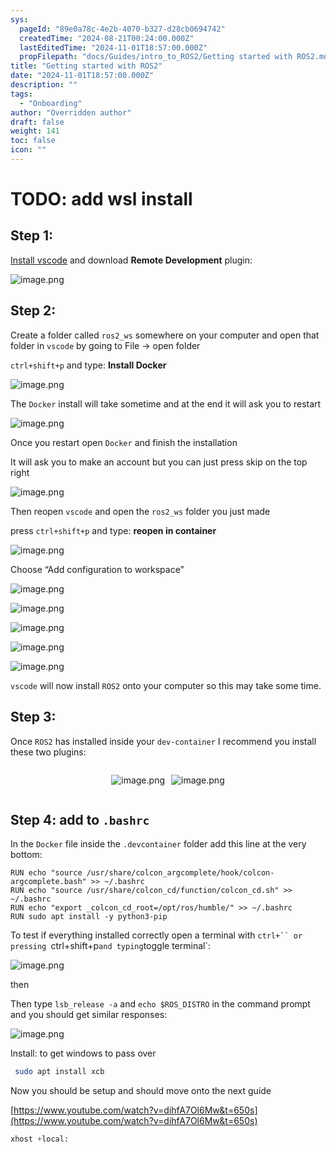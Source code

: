 ```yaml
---
sys:
  pageId: "89e0a78c-4e2b-4070-b327-d28cb0694742"
  createdTime: "2024-08-21T00:24:00.000Z"
  lastEditedTime: "2024-11-01T18:57:00.000Z"
  propFilepath: "docs/Guides/intro_to_ROS2/Getting started with ROS2.md"
title: "Getting started with ROS2"
date: "2024-11-01T18:57:00.000Z"
description: ""
tags:
  - "Onboarding"
author: "Overridden author"
draft: false
weight: 141
toc: false
icon: ""
---
```


# TODO: add wsl install

## Step 1:

[Install vscode](https://code.visualstudio.com/download) and download **Remote Development** plugin:

![image.png](https://prod-files-secure.s3.us-west-2.amazonaws.com/d518164a-d88e-44d1-a4ee-3adb3bd8bce0/efb52993-1881-4a40-b95e-6f020334f022/image.png?X-Amz-Algorithm=AWS4-HMAC-SHA256&X-Amz-Content-Sha256=UNSIGNED-PAYLOAD&X-Amz-Credential=ASIAZI2LB466ZYXBGAJW%2F20250216%2Fus-west-2%2Fs3%2Faws4_request&X-Amz-Date=20250216T160729Z&X-Amz-Expires=3600&X-Amz-Security-Token=IQoJb3JpZ2luX2VjEDQaCXVzLXdlc3QtMiJHMEUCIH5%2BQKIPuNcA%2FLhKH0Id0%2B1xI5%2BNhmiLeMm6cRXD%2B%2BOwAiEArgdgLmLVQjQ7ccv8FYQpS8YDkbmpqfHMwuhtmKom87Yq%2FwMIXRAAGgw2Mzc0MjMxODM4MDUiDL3tgMcbYuOuFOdnCyrcA1iNSY1lC3uZQPCnZ7o73RIpY%2BF1UcbfaBfz0ZrmhyXRdTGlxkvm2rUM3FZ6K5kGP%2BysmhCP0D8jQpE%2FK9cxyfoSTbvEjkb7DA2vq%2FKDSev9ursUKFW7%2FJXWaMehPOfA4mcX0Y3hd%2BiqZYKwdSFDwrvd9IH15P5gJrfvQbSKvlyo5e%2BTNhRW1oViOvMlvHXbFkpXFPUOAZd1nndMkmWAar8cOBNSQiXSpsq8UwM4SSsFKgQ0bivs920vN4QG2p58bWFDXJhjWlR0zld1b3ChZgocNMlQ0QacUHASGd1sAg1kLzS3wVPDOtqYni8M7WVFfqnbhwu6gtE7ovfoz7VWvwnObxyUyEWDrDx5bTkBioMvEIwE0aaVS%2FfivuXyrbHWQstNVVmlAETd0Z6goOpGA%2F%2Fzs6j9PZGwaCDwwCMUoWcr7E5EjsrPxEA%2BRrvqHUMxL%2BssxPtO0piY9RwDXBWukzAuz4PcGTrRxqkxSXhkQoQCUHo0LG4UGAGSJK6N5ictR4YMxtj9gsTKkyT1fannpaT27Q2c9nDtQ7YqfE0LFct3GDGl5RAJ5hFR2qGRyVlLgLEhe7jEGUEciVN0I0wX5cdAPSK1LxrxI6QNOs7tdvnJQKH%2FpZYjCQsi6RpXMKabx70GOqUBa3791EAk%2FN6iy8Fk0Hn5bQRD31cSv8HMdGi2L4UMJJ5gqBr3zKelNpPI8AFjkzfGPSSx6apvVQ%2B%2BYNsd2KT9hsuLaAUEyXwOyDclX0ZzSCmx7qN87OBc2oNVLRYgG6Mn6motY4RGNa%2BTZHb81EGt9Gg0mhlmK%2FgeRYjodFPgsV0V3HIs9WOTjqdN5QHrj8yuBjPz3MQN3j5bT7jIO2waGJR6urtd&X-Amz-Signature=8e12c8b3bd0b67118836b1b2884bb7bc4f3e38b635b5015800589d8bd9b660a6&X-Amz-SignedHeaders=host&x-id=GetObject)

## Step 2:

Create a folder called `ros2_ws` somewhere on your computer and open that folder in `vscode` by going to File → open folder 

`ctrl+shift+p` and type: **Install Docker**

![image.png](https://prod-files-secure.s3.us-west-2.amazonaws.com/d518164a-d88e-44d1-a4ee-3adb3bd8bce0/2269dc0e-1cd5-47ff-bceb-c04ad9b2eab0/image.png?X-Amz-Algorithm=AWS4-HMAC-SHA256&X-Amz-Content-Sha256=UNSIGNED-PAYLOAD&X-Amz-Credential=ASIAZI2LB466ZYXBGAJW%2F20250216%2Fus-west-2%2Fs3%2Faws4_request&X-Amz-Date=20250216T160729Z&X-Amz-Expires=3600&X-Amz-Security-Token=IQoJb3JpZ2luX2VjEDQaCXVzLXdlc3QtMiJHMEUCIH5%2BQKIPuNcA%2FLhKH0Id0%2B1xI5%2BNhmiLeMm6cRXD%2B%2BOwAiEArgdgLmLVQjQ7ccv8FYQpS8YDkbmpqfHMwuhtmKom87Yq%2FwMIXRAAGgw2Mzc0MjMxODM4MDUiDL3tgMcbYuOuFOdnCyrcA1iNSY1lC3uZQPCnZ7o73RIpY%2BF1UcbfaBfz0ZrmhyXRdTGlxkvm2rUM3FZ6K5kGP%2BysmhCP0D8jQpE%2FK9cxyfoSTbvEjkb7DA2vq%2FKDSev9ursUKFW7%2FJXWaMehPOfA4mcX0Y3hd%2BiqZYKwdSFDwrvd9IH15P5gJrfvQbSKvlyo5e%2BTNhRW1oViOvMlvHXbFkpXFPUOAZd1nndMkmWAar8cOBNSQiXSpsq8UwM4SSsFKgQ0bivs920vN4QG2p58bWFDXJhjWlR0zld1b3ChZgocNMlQ0QacUHASGd1sAg1kLzS3wVPDOtqYni8M7WVFfqnbhwu6gtE7ovfoz7VWvwnObxyUyEWDrDx5bTkBioMvEIwE0aaVS%2FfivuXyrbHWQstNVVmlAETd0Z6goOpGA%2F%2Fzs6j9PZGwaCDwwCMUoWcr7E5EjsrPxEA%2BRrvqHUMxL%2BssxPtO0piY9RwDXBWukzAuz4PcGTrRxqkxSXhkQoQCUHo0LG4UGAGSJK6N5ictR4YMxtj9gsTKkyT1fannpaT27Q2c9nDtQ7YqfE0LFct3GDGl5RAJ5hFR2qGRyVlLgLEhe7jEGUEciVN0I0wX5cdAPSK1LxrxI6QNOs7tdvnJQKH%2FpZYjCQsi6RpXMKabx70GOqUBa3791EAk%2FN6iy8Fk0Hn5bQRD31cSv8HMdGi2L4UMJJ5gqBr3zKelNpPI8AFjkzfGPSSx6apvVQ%2B%2BYNsd2KT9hsuLaAUEyXwOyDclX0ZzSCmx7qN87OBc2oNVLRYgG6Mn6motY4RGNa%2BTZHb81EGt9Gg0mhlmK%2FgeRYjodFPgsV0V3HIs9WOTjqdN5QHrj8yuBjPz3MQN3j5bT7jIO2waGJR6urtd&X-Amz-Signature=f674a76462b6a7039db1323427955837d90b1c0715f2a5986892a03a6b4fb13c&X-Amz-SignedHeaders=host&x-id=GetObject)

The `Docker` install will take sometime and at the end it will ask you to restart

![image.png](https://prod-files-secure.s3.us-west-2.amazonaws.com/d518164a-d88e-44d1-a4ee-3adb3bd8bce0/ed233f78-be33-4b1f-b89c-9c346c0e961e/image.png?X-Amz-Algorithm=AWS4-HMAC-SHA256&X-Amz-Content-Sha256=UNSIGNED-PAYLOAD&X-Amz-Credential=ASIAZI2LB466ZYXBGAJW%2F20250216%2Fus-west-2%2Fs3%2Faws4_request&X-Amz-Date=20250216T160729Z&X-Amz-Expires=3600&X-Amz-Security-Token=IQoJb3JpZ2luX2VjEDQaCXVzLXdlc3QtMiJHMEUCIH5%2BQKIPuNcA%2FLhKH0Id0%2B1xI5%2BNhmiLeMm6cRXD%2B%2BOwAiEArgdgLmLVQjQ7ccv8FYQpS8YDkbmpqfHMwuhtmKom87Yq%2FwMIXRAAGgw2Mzc0MjMxODM4MDUiDL3tgMcbYuOuFOdnCyrcA1iNSY1lC3uZQPCnZ7o73RIpY%2BF1UcbfaBfz0ZrmhyXRdTGlxkvm2rUM3FZ6K5kGP%2BysmhCP0D8jQpE%2FK9cxyfoSTbvEjkb7DA2vq%2FKDSev9ursUKFW7%2FJXWaMehPOfA4mcX0Y3hd%2BiqZYKwdSFDwrvd9IH15P5gJrfvQbSKvlyo5e%2BTNhRW1oViOvMlvHXbFkpXFPUOAZd1nndMkmWAar8cOBNSQiXSpsq8UwM4SSsFKgQ0bivs920vN4QG2p58bWFDXJhjWlR0zld1b3ChZgocNMlQ0QacUHASGd1sAg1kLzS3wVPDOtqYni8M7WVFfqnbhwu6gtE7ovfoz7VWvwnObxyUyEWDrDx5bTkBioMvEIwE0aaVS%2FfivuXyrbHWQstNVVmlAETd0Z6goOpGA%2F%2Fzs6j9PZGwaCDwwCMUoWcr7E5EjsrPxEA%2BRrvqHUMxL%2BssxPtO0piY9RwDXBWukzAuz4PcGTrRxqkxSXhkQoQCUHo0LG4UGAGSJK6N5ictR4YMxtj9gsTKkyT1fannpaT27Q2c9nDtQ7YqfE0LFct3GDGl5RAJ5hFR2qGRyVlLgLEhe7jEGUEciVN0I0wX5cdAPSK1LxrxI6QNOs7tdvnJQKH%2FpZYjCQsi6RpXMKabx70GOqUBa3791EAk%2FN6iy8Fk0Hn5bQRD31cSv8HMdGi2L4UMJJ5gqBr3zKelNpPI8AFjkzfGPSSx6apvVQ%2B%2BYNsd2KT9hsuLaAUEyXwOyDclX0ZzSCmx7qN87OBc2oNVLRYgG6Mn6motY4RGNa%2BTZHb81EGt9Gg0mhlmK%2FgeRYjodFPgsV0V3HIs9WOTjqdN5QHrj8yuBjPz3MQN3j5bT7jIO2waGJR6urtd&X-Amz-Signature=bf9879275fe0a0d587993114997f601e9c21b18b9b7523844274f772c53adeb4&X-Amz-SignedHeaders=host&x-id=GetObject)

Once you restart open `Docker` and finish the installation

It will ask you to make an account but you can just press skip on the top right

![image.png](https://prod-files-secure.s3.us-west-2.amazonaws.com/d518164a-d88e-44d1-a4ee-3adb3bd8bce0/21010ad9-1659-4fd9-9f59-9932a09b2a3d/image.png?X-Amz-Algorithm=AWS4-HMAC-SHA256&X-Amz-Content-Sha256=UNSIGNED-PAYLOAD&X-Amz-Credential=ASIAZI2LB466ZYXBGAJW%2F20250216%2Fus-west-2%2Fs3%2Faws4_request&X-Amz-Date=20250216T160729Z&X-Amz-Expires=3600&X-Amz-Security-Token=IQoJb3JpZ2luX2VjEDQaCXVzLXdlc3QtMiJHMEUCIH5%2BQKIPuNcA%2FLhKH0Id0%2B1xI5%2BNhmiLeMm6cRXD%2B%2BOwAiEArgdgLmLVQjQ7ccv8FYQpS8YDkbmpqfHMwuhtmKom87Yq%2FwMIXRAAGgw2Mzc0MjMxODM4MDUiDL3tgMcbYuOuFOdnCyrcA1iNSY1lC3uZQPCnZ7o73RIpY%2BF1UcbfaBfz0ZrmhyXRdTGlxkvm2rUM3FZ6K5kGP%2BysmhCP0D8jQpE%2FK9cxyfoSTbvEjkb7DA2vq%2FKDSev9ursUKFW7%2FJXWaMehPOfA4mcX0Y3hd%2BiqZYKwdSFDwrvd9IH15P5gJrfvQbSKvlyo5e%2BTNhRW1oViOvMlvHXbFkpXFPUOAZd1nndMkmWAar8cOBNSQiXSpsq8UwM4SSsFKgQ0bivs920vN4QG2p58bWFDXJhjWlR0zld1b3ChZgocNMlQ0QacUHASGd1sAg1kLzS3wVPDOtqYni8M7WVFfqnbhwu6gtE7ovfoz7VWvwnObxyUyEWDrDx5bTkBioMvEIwE0aaVS%2FfivuXyrbHWQstNVVmlAETd0Z6goOpGA%2F%2Fzs6j9PZGwaCDwwCMUoWcr7E5EjsrPxEA%2BRrvqHUMxL%2BssxPtO0piY9RwDXBWukzAuz4PcGTrRxqkxSXhkQoQCUHo0LG4UGAGSJK6N5ictR4YMxtj9gsTKkyT1fannpaT27Q2c9nDtQ7YqfE0LFct3GDGl5RAJ5hFR2qGRyVlLgLEhe7jEGUEciVN0I0wX5cdAPSK1LxrxI6QNOs7tdvnJQKH%2FpZYjCQsi6RpXMKabx70GOqUBa3791EAk%2FN6iy8Fk0Hn5bQRD31cSv8HMdGi2L4UMJJ5gqBr3zKelNpPI8AFjkzfGPSSx6apvVQ%2B%2BYNsd2KT9hsuLaAUEyXwOyDclX0ZzSCmx7qN87OBc2oNVLRYgG6Mn6motY4RGNa%2BTZHb81EGt9Gg0mhlmK%2FgeRYjodFPgsV0V3HIs9WOTjqdN5QHrj8yuBjPz3MQN3j5bT7jIO2waGJR6urtd&X-Amz-Signature=4921b6bfffee99ace8fc021ceb162b8a2af332f9cfbb8e6de465b2c94e82f3f7&X-Amz-SignedHeaders=host&x-id=GetObject)

Then reopen `vscode` and open the `ros2_ws` folder you just made

press `ctrl+shift+p` and type: **reopen in container**

![image.png](https://prod-files-secure.s3.us-west-2.amazonaws.com/d518164a-d88e-44d1-a4ee-3adb3bd8bce0/4e93b8c2-41ad-488c-8095-c74205196118/image.png?X-Amz-Algorithm=AWS4-HMAC-SHA256&X-Amz-Content-Sha256=UNSIGNED-PAYLOAD&X-Amz-Credential=ASIAZI2LB466ZYXBGAJW%2F20250216%2Fus-west-2%2Fs3%2Faws4_request&X-Amz-Date=20250216T160729Z&X-Amz-Expires=3600&X-Amz-Security-Token=IQoJb3JpZ2luX2VjEDQaCXVzLXdlc3QtMiJHMEUCIH5%2BQKIPuNcA%2FLhKH0Id0%2B1xI5%2BNhmiLeMm6cRXD%2B%2BOwAiEArgdgLmLVQjQ7ccv8FYQpS8YDkbmpqfHMwuhtmKom87Yq%2FwMIXRAAGgw2Mzc0MjMxODM4MDUiDL3tgMcbYuOuFOdnCyrcA1iNSY1lC3uZQPCnZ7o73RIpY%2BF1UcbfaBfz0ZrmhyXRdTGlxkvm2rUM3FZ6K5kGP%2BysmhCP0D8jQpE%2FK9cxyfoSTbvEjkb7DA2vq%2FKDSev9ursUKFW7%2FJXWaMehPOfA4mcX0Y3hd%2BiqZYKwdSFDwrvd9IH15P5gJrfvQbSKvlyo5e%2BTNhRW1oViOvMlvHXbFkpXFPUOAZd1nndMkmWAar8cOBNSQiXSpsq8UwM4SSsFKgQ0bivs920vN4QG2p58bWFDXJhjWlR0zld1b3ChZgocNMlQ0QacUHASGd1sAg1kLzS3wVPDOtqYni8M7WVFfqnbhwu6gtE7ovfoz7VWvwnObxyUyEWDrDx5bTkBioMvEIwE0aaVS%2FfivuXyrbHWQstNVVmlAETd0Z6goOpGA%2F%2Fzs6j9PZGwaCDwwCMUoWcr7E5EjsrPxEA%2BRrvqHUMxL%2BssxPtO0piY9RwDXBWukzAuz4PcGTrRxqkxSXhkQoQCUHo0LG4UGAGSJK6N5ictR4YMxtj9gsTKkyT1fannpaT27Q2c9nDtQ7YqfE0LFct3GDGl5RAJ5hFR2qGRyVlLgLEhe7jEGUEciVN0I0wX5cdAPSK1LxrxI6QNOs7tdvnJQKH%2FpZYjCQsi6RpXMKabx70GOqUBa3791EAk%2FN6iy8Fk0Hn5bQRD31cSv8HMdGi2L4UMJJ5gqBr3zKelNpPI8AFjkzfGPSSx6apvVQ%2B%2BYNsd2KT9hsuLaAUEyXwOyDclX0ZzSCmx7qN87OBc2oNVLRYgG6Mn6motY4RGNa%2BTZHb81EGt9Gg0mhlmK%2FgeRYjodFPgsV0V3HIs9WOTjqdN5QHrj8yuBjPz3MQN3j5bT7jIO2waGJR6urtd&X-Amz-Signature=b89471ab444b945c4562c83f34d74a7d00793f657a7df8fd3b9ba297189bb6fd&X-Amz-SignedHeaders=host&x-id=GetObject)

Choose “Add configuration to workspace”

![image.png](https://prod-files-secure.s3.us-west-2.amazonaws.com/d518164a-d88e-44d1-a4ee-3adb3bd8bce0/9560b282-5060-4989-ba37-97e7b2c22476/image.png?X-Amz-Algorithm=AWS4-HMAC-SHA256&X-Amz-Content-Sha256=UNSIGNED-PAYLOAD&X-Amz-Credential=ASIAZI2LB466ZYXBGAJW%2F20250216%2Fus-west-2%2Fs3%2Faws4_request&X-Amz-Date=20250216T160729Z&X-Amz-Expires=3600&X-Amz-Security-Token=IQoJb3JpZ2luX2VjEDQaCXVzLXdlc3QtMiJHMEUCIH5%2BQKIPuNcA%2FLhKH0Id0%2B1xI5%2BNhmiLeMm6cRXD%2B%2BOwAiEArgdgLmLVQjQ7ccv8FYQpS8YDkbmpqfHMwuhtmKom87Yq%2FwMIXRAAGgw2Mzc0MjMxODM4MDUiDL3tgMcbYuOuFOdnCyrcA1iNSY1lC3uZQPCnZ7o73RIpY%2BF1UcbfaBfz0ZrmhyXRdTGlxkvm2rUM3FZ6K5kGP%2BysmhCP0D8jQpE%2FK9cxyfoSTbvEjkb7DA2vq%2FKDSev9ursUKFW7%2FJXWaMehPOfA4mcX0Y3hd%2BiqZYKwdSFDwrvd9IH15P5gJrfvQbSKvlyo5e%2BTNhRW1oViOvMlvHXbFkpXFPUOAZd1nndMkmWAar8cOBNSQiXSpsq8UwM4SSsFKgQ0bivs920vN4QG2p58bWFDXJhjWlR0zld1b3ChZgocNMlQ0QacUHASGd1sAg1kLzS3wVPDOtqYni8M7WVFfqnbhwu6gtE7ovfoz7VWvwnObxyUyEWDrDx5bTkBioMvEIwE0aaVS%2FfivuXyrbHWQstNVVmlAETd0Z6goOpGA%2F%2Fzs6j9PZGwaCDwwCMUoWcr7E5EjsrPxEA%2BRrvqHUMxL%2BssxPtO0piY9RwDXBWukzAuz4PcGTrRxqkxSXhkQoQCUHo0LG4UGAGSJK6N5ictR4YMxtj9gsTKkyT1fannpaT27Q2c9nDtQ7YqfE0LFct3GDGl5RAJ5hFR2qGRyVlLgLEhe7jEGUEciVN0I0wX5cdAPSK1LxrxI6QNOs7tdvnJQKH%2FpZYjCQsi6RpXMKabx70GOqUBa3791EAk%2FN6iy8Fk0Hn5bQRD31cSv8HMdGi2L4UMJJ5gqBr3zKelNpPI8AFjkzfGPSSx6apvVQ%2B%2BYNsd2KT9hsuLaAUEyXwOyDclX0ZzSCmx7qN87OBc2oNVLRYgG6Mn6motY4RGNa%2BTZHb81EGt9Gg0mhlmK%2FgeRYjodFPgsV0V3HIs9WOTjqdN5QHrj8yuBjPz3MQN3j5bT7jIO2waGJR6urtd&X-Amz-Signature=b66e67e1eb00ae113712c772f71e5de2918120415b12031df23ef70f9fc5ef6f&X-Amz-SignedHeaders=host&x-id=GetObject)

![image.png](https://prod-files-secure.s3.us-west-2.amazonaws.com/d518164a-d88e-44d1-a4ee-3adb3bd8bce0/2ee63f81-886b-48e8-a553-dc6e5eac99e4/image.png?X-Amz-Algorithm=AWS4-HMAC-SHA256&X-Amz-Content-Sha256=UNSIGNED-PAYLOAD&X-Amz-Credential=ASIAZI2LB466ZYXBGAJW%2F20250216%2Fus-west-2%2Fs3%2Faws4_request&X-Amz-Date=20250216T160729Z&X-Amz-Expires=3600&X-Amz-Security-Token=IQoJb3JpZ2luX2VjEDQaCXVzLXdlc3QtMiJHMEUCIH5%2BQKIPuNcA%2FLhKH0Id0%2B1xI5%2BNhmiLeMm6cRXD%2B%2BOwAiEArgdgLmLVQjQ7ccv8FYQpS8YDkbmpqfHMwuhtmKom87Yq%2FwMIXRAAGgw2Mzc0MjMxODM4MDUiDL3tgMcbYuOuFOdnCyrcA1iNSY1lC3uZQPCnZ7o73RIpY%2BF1UcbfaBfz0ZrmhyXRdTGlxkvm2rUM3FZ6K5kGP%2BysmhCP0D8jQpE%2FK9cxyfoSTbvEjkb7DA2vq%2FKDSev9ursUKFW7%2FJXWaMehPOfA4mcX0Y3hd%2BiqZYKwdSFDwrvd9IH15P5gJrfvQbSKvlyo5e%2BTNhRW1oViOvMlvHXbFkpXFPUOAZd1nndMkmWAar8cOBNSQiXSpsq8UwM4SSsFKgQ0bivs920vN4QG2p58bWFDXJhjWlR0zld1b3ChZgocNMlQ0QacUHASGd1sAg1kLzS3wVPDOtqYni8M7WVFfqnbhwu6gtE7ovfoz7VWvwnObxyUyEWDrDx5bTkBioMvEIwE0aaVS%2FfivuXyrbHWQstNVVmlAETd0Z6goOpGA%2F%2Fzs6j9PZGwaCDwwCMUoWcr7E5EjsrPxEA%2BRrvqHUMxL%2BssxPtO0piY9RwDXBWukzAuz4PcGTrRxqkxSXhkQoQCUHo0LG4UGAGSJK6N5ictR4YMxtj9gsTKkyT1fannpaT27Q2c9nDtQ7YqfE0LFct3GDGl5RAJ5hFR2qGRyVlLgLEhe7jEGUEciVN0I0wX5cdAPSK1LxrxI6QNOs7tdvnJQKH%2FpZYjCQsi6RpXMKabx70GOqUBa3791EAk%2FN6iy8Fk0Hn5bQRD31cSv8HMdGi2L4UMJJ5gqBr3zKelNpPI8AFjkzfGPSSx6apvVQ%2B%2BYNsd2KT9hsuLaAUEyXwOyDclX0ZzSCmx7qN87OBc2oNVLRYgG6Mn6motY4RGNa%2BTZHb81EGt9Gg0mhlmK%2FgeRYjodFPgsV0V3HIs9WOTjqdN5QHrj8yuBjPz3MQN3j5bT7jIO2waGJR6urtd&X-Amz-Signature=631d7e26934ba42804f80be09c05638f358c33e8c5636903e91376b6cb472bcb&X-Amz-SignedHeaders=host&x-id=GetObject)

![image.png](https://prod-files-secure.s3.us-west-2.amazonaws.com/d518164a-d88e-44d1-a4ee-3adb3bd8bce0/ae1580b2-b048-407e-aed9-b584224a7a04/image.png?X-Amz-Algorithm=AWS4-HMAC-SHA256&X-Amz-Content-Sha256=UNSIGNED-PAYLOAD&X-Amz-Credential=ASIAZI2LB466ZYXBGAJW%2F20250216%2Fus-west-2%2Fs3%2Faws4_request&X-Amz-Date=20250216T160729Z&X-Amz-Expires=3600&X-Amz-Security-Token=IQoJb3JpZ2luX2VjEDQaCXVzLXdlc3QtMiJHMEUCIH5%2BQKIPuNcA%2FLhKH0Id0%2B1xI5%2BNhmiLeMm6cRXD%2B%2BOwAiEArgdgLmLVQjQ7ccv8FYQpS8YDkbmpqfHMwuhtmKom87Yq%2FwMIXRAAGgw2Mzc0MjMxODM4MDUiDL3tgMcbYuOuFOdnCyrcA1iNSY1lC3uZQPCnZ7o73RIpY%2BF1UcbfaBfz0ZrmhyXRdTGlxkvm2rUM3FZ6K5kGP%2BysmhCP0D8jQpE%2FK9cxyfoSTbvEjkb7DA2vq%2FKDSev9ursUKFW7%2FJXWaMehPOfA4mcX0Y3hd%2BiqZYKwdSFDwrvd9IH15P5gJrfvQbSKvlyo5e%2BTNhRW1oViOvMlvHXbFkpXFPUOAZd1nndMkmWAar8cOBNSQiXSpsq8UwM4SSsFKgQ0bivs920vN4QG2p58bWFDXJhjWlR0zld1b3ChZgocNMlQ0QacUHASGd1sAg1kLzS3wVPDOtqYni8M7WVFfqnbhwu6gtE7ovfoz7VWvwnObxyUyEWDrDx5bTkBioMvEIwE0aaVS%2FfivuXyrbHWQstNVVmlAETd0Z6goOpGA%2F%2Fzs6j9PZGwaCDwwCMUoWcr7E5EjsrPxEA%2BRrvqHUMxL%2BssxPtO0piY9RwDXBWukzAuz4PcGTrRxqkxSXhkQoQCUHo0LG4UGAGSJK6N5ictR4YMxtj9gsTKkyT1fannpaT27Q2c9nDtQ7YqfE0LFct3GDGl5RAJ5hFR2qGRyVlLgLEhe7jEGUEciVN0I0wX5cdAPSK1LxrxI6QNOs7tdvnJQKH%2FpZYjCQsi6RpXMKabx70GOqUBa3791EAk%2FN6iy8Fk0Hn5bQRD31cSv8HMdGi2L4UMJJ5gqBr3zKelNpPI8AFjkzfGPSSx6apvVQ%2B%2BYNsd2KT9hsuLaAUEyXwOyDclX0ZzSCmx7qN87OBc2oNVLRYgG6Mn6motY4RGNa%2BTZHb81EGt9Gg0mhlmK%2FgeRYjodFPgsV0V3HIs9WOTjqdN5QHrj8yuBjPz3MQN3j5bT7jIO2waGJR6urtd&X-Amz-Signature=678094592d7138c5d216812de7e2a1e6513952c46aae8a6fd6acbaa1f4cfce0b&X-Amz-SignedHeaders=host&x-id=GetObject)

![image.png](https://prod-files-secure.s3.us-west-2.amazonaws.com/d518164a-d88e-44d1-a4ee-3adb3bd8bce0/53255b28-f75e-430f-b9e3-c0ac8577e42b/image.png?X-Amz-Algorithm=AWS4-HMAC-SHA256&X-Amz-Content-Sha256=UNSIGNED-PAYLOAD&X-Amz-Credential=ASIAZI2LB466ZYXBGAJW%2F20250216%2Fus-west-2%2Fs3%2Faws4_request&X-Amz-Date=20250216T160729Z&X-Amz-Expires=3600&X-Amz-Security-Token=IQoJb3JpZ2luX2VjEDQaCXVzLXdlc3QtMiJHMEUCIH5%2BQKIPuNcA%2FLhKH0Id0%2B1xI5%2BNhmiLeMm6cRXD%2B%2BOwAiEArgdgLmLVQjQ7ccv8FYQpS8YDkbmpqfHMwuhtmKom87Yq%2FwMIXRAAGgw2Mzc0MjMxODM4MDUiDL3tgMcbYuOuFOdnCyrcA1iNSY1lC3uZQPCnZ7o73RIpY%2BF1UcbfaBfz0ZrmhyXRdTGlxkvm2rUM3FZ6K5kGP%2BysmhCP0D8jQpE%2FK9cxyfoSTbvEjkb7DA2vq%2FKDSev9ursUKFW7%2FJXWaMehPOfA4mcX0Y3hd%2BiqZYKwdSFDwrvd9IH15P5gJrfvQbSKvlyo5e%2BTNhRW1oViOvMlvHXbFkpXFPUOAZd1nndMkmWAar8cOBNSQiXSpsq8UwM4SSsFKgQ0bivs920vN4QG2p58bWFDXJhjWlR0zld1b3ChZgocNMlQ0QacUHASGd1sAg1kLzS3wVPDOtqYni8M7WVFfqnbhwu6gtE7ovfoz7VWvwnObxyUyEWDrDx5bTkBioMvEIwE0aaVS%2FfivuXyrbHWQstNVVmlAETd0Z6goOpGA%2F%2Fzs6j9PZGwaCDwwCMUoWcr7E5EjsrPxEA%2BRrvqHUMxL%2BssxPtO0piY9RwDXBWukzAuz4PcGTrRxqkxSXhkQoQCUHo0LG4UGAGSJK6N5ictR4YMxtj9gsTKkyT1fannpaT27Q2c9nDtQ7YqfE0LFct3GDGl5RAJ5hFR2qGRyVlLgLEhe7jEGUEciVN0I0wX5cdAPSK1LxrxI6QNOs7tdvnJQKH%2FpZYjCQsi6RpXMKabx70GOqUBa3791EAk%2FN6iy8Fk0Hn5bQRD31cSv8HMdGi2L4UMJJ5gqBr3zKelNpPI8AFjkzfGPSSx6apvVQ%2B%2BYNsd2KT9hsuLaAUEyXwOyDclX0ZzSCmx7qN87OBc2oNVLRYgG6Mn6motY4RGNa%2BTZHb81EGt9Gg0mhlmK%2FgeRYjodFPgsV0V3HIs9WOTjqdN5QHrj8yuBjPz3MQN3j5bT7jIO2waGJR6urtd&X-Amz-Signature=7d2fe5d9816921d2c953db4e15f0d5378259053132ef08009c53a805fc622183&X-Amz-SignedHeaders=host&x-id=GetObject)

![image.png](https://prod-files-secure.s3.us-west-2.amazonaws.com/d518164a-d88e-44d1-a4ee-3adb3bd8bce0/7c562767-5af9-4ffb-97d1-327bcdf4ee00/image.png?X-Amz-Algorithm=AWS4-HMAC-SHA256&X-Amz-Content-Sha256=UNSIGNED-PAYLOAD&X-Amz-Credential=ASIAZI2LB466ZYXBGAJW%2F20250216%2Fus-west-2%2Fs3%2Faws4_request&X-Amz-Date=20250216T160729Z&X-Amz-Expires=3600&X-Amz-Security-Token=IQoJb3JpZ2luX2VjEDQaCXVzLXdlc3QtMiJHMEUCIH5%2BQKIPuNcA%2FLhKH0Id0%2B1xI5%2BNhmiLeMm6cRXD%2B%2BOwAiEArgdgLmLVQjQ7ccv8FYQpS8YDkbmpqfHMwuhtmKom87Yq%2FwMIXRAAGgw2Mzc0MjMxODM4MDUiDL3tgMcbYuOuFOdnCyrcA1iNSY1lC3uZQPCnZ7o73RIpY%2BF1UcbfaBfz0ZrmhyXRdTGlxkvm2rUM3FZ6K5kGP%2BysmhCP0D8jQpE%2FK9cxyfoSTbvEjkb7DA2vq%2FKDSev9ursUKFW7%2FJXWaMehPOfA4mcX0Y3hd%2BiqZYKwdSFDwrvd9IH15P5gJrfvQbSKvlyo5e%2BTNhRW1oViOvMlvHXbFkpXFPUOAZd1nndMkmWAar8cOBNSQiXSpsq8UwM4SSsFKgQ0bivs920vN4QG2p58bWFDXJhjWlR0zld1b3ChZgocNMlQ0QacUHASGd1sAg1kLzS3wVPDOtqYni8M7WVFfqnbhwu6gtE7ovfoz7VWvwnObxyUyEWDrDx5bTkBioMvEIwE0aaVS%2FfivuXyrbHWQstNVVmlAETd0Z6goOpGA%2F%2Fzs6j9PZGwaCDwwCMUoWcr7E5EjsrPxEA%2BRrvqHUMxL%2BssxPtO0piY9RwDXBWukzAuz4PcGTrRxqkxSXhkQoQCUHo0LG4UGAGSJK6N5ictR4YMxtj9gsTKkyT1fannpaT27Q2c9nDtQ7YqfE0LFct3GDGl5RAJ5hFR2qGRyVlLgLEhe7jEGUEciVN0I0wX5cdAPSK1LxrxI6QNOs7tdvnJQKH%2FpZYjCQsi6RpXMKabx70GOqUBa3791EAk%2FN6iy8Fk0Hn5bQRD31cSv8HMdGi2L4UMJJ5gqBr3zKelNpPI8AFjkzfGPSSx6apvVQ%2B%2BYNsd2KT9hsuLaAUEyXwOyDclX0ZzSCmx7qN87OBc2oNVLRYgG6Mn6motY4RGNa%2BTZHb81EGt9Gg0mhlmK%2FgeRYjodFPgsV0V3HIs9WOTjqdN5QHrj8yuBjPz3MQN3j5bT7jIO2waGJR6urtd&X-Amz-Signature=d6b5e5c4be2559de980d8196e7181e297d3b0886b70fe9a9a83da36c52d2e112&X-Amz-SignedHeaders=host&x-id=GetObject)

`vscode` will now install `ROS2` onto your computer so this may take some time.

## Step 3:

Once `ROS2` has installed inside your `dev-container` I recommend you install these two plugins:

<div style="display: flex;flex-direction: row; column-gap:10px; max-width: 630px;justify-content: center;">
<div>

![image.png](https://prod-files-secure.s3.us-west-2.amazonaws.com/d518164a-d88e-44d1-a4ee-3adb3bd8bce0/3fc3d550-5a54-4ba1-ba6b-faa01cdb7369/image.png?X-Amz-Algorithm=AWS4-HMAC-SHA256&X-Amz-Content-Sha256=UNSIGNED-PAYLOAD&X-Amz-Credential=ASIAZI2LB466RTZI4Y3Y%2F20250216%2Fus-west-2%2Fs3%2Faws4_request&X-Amz-Date=20250216T160732Z&X-Amz-Expires=3600&X-Amz-Security-Token=IQoJb3JpZ2luX2VjEDQaCXVzLXdlc3QtMiJGMEQCIFa9Nl2rjHDwC%2BhGLeRPKtfoxRdbPvaUQ2rfu3%2FxNKgIAiAiMCBjgrpKEQTl2cFSiRHxAw1EqP9Hz2saF%2BEFWnj14yr%2FAwhdEAAaDDYzNzQyMzE4MzgwNSIMbHGKUOeZb4x8iqEKKtwDN5t0sAGXGSDB%2B2k7g2WmIlhVTy4p9auh%2BaQoF9LtLm%2F2Zqdo1LirygpS%2B5XrRZCTcue16nnRUiROAFefKyJhfd6TRBTAARElv7KkpVx0KWAtZrZiMD0Uk%2BE9MMRm0DmiTTBSs9bIATzTavSRjecRQ16yAx7YaCU3Z8UOqnvh3vcVyG1vJJQHHnSBPdoyts9OFw37UmoA51NG9vRuM5rwX3ibJQ%2FSLStISLf1dzZEtqZWEqjlIpRBrZ7KANfJztr3d2X%2B7o%2BnlAl4Co0KFxr9hrVyfLEXqfoGP5fm8N8UUVUSDX1ODEakXbAlhq0hEHQidtn6YTtKjzJN1NUmFAdpiBvBl6xcSMUxKrYS7lz8tpjcUO0Z7L57voIgRd1Kjk2sYY3NMYdhRghyzKc5W5%2BGFdHTjEB5haFbo4VTqtiRn99Yst7HFxPr38u%2F9YsBmvSUWexErCkJZKWUmr8lhh3arf85AC%2B%2BPIIqJgfrPZTSuq3bUeO%2Bq7diM179PqmSGMvWoE%2BCruYhuaVuWwnNbrAL0RPl9OZdIdaCMZkKNAqnGhghs%2FareONDpc29%2BkUVStFRj1g%2BHyZY4oFgHUCFZKnMdfiHOi44Lpjhig5QgANf80Y7nNHYqgEv7Z%2FfOuEwqaLHvQY6pgHX5WwseubtLjLa9hfl69tECavqMBXsqKZtdJSW%2FAIYNBbRaFRnRcmXMgSX3yUMn9xtmLp%2BGt%2FgSYyAeKtYWfp1cQWHUe5gn5Lop7G5x6pYhEei0lleQJdAtuPzvb15aLITjUePNF%2FEXVWHETUnb885TOQ099znwYW2W0ONUdY6QhJ5YI50fb5fvC1CmnsTXe2%2Bywt9Uw6qOBjWj7JfIUj9%2BBAAHIml&X-Amz-Signature=6e80556dc19910c34ee69fa0061ac1f24a01b0ec16887f42c0d8eb79f277e30f&X-Amz-SignedHeaders=host&x-id=GetObject)

</div>
<div>

![image.png](https://prod-files-secure.s3.us-west-2.amazonaws.com/d518164a-d88e-44d1-a4ee-3adb3bd8bce0/d994cc66-13c2-4093-a5a3-f84cf4601a82/image.png?X-Amz-Algorithm=AWS4-HMAC-SHA256&X-Amz-Content-Sha256=UNSIGNED-PAYLOAD&X-Amz-Credential=ASIAZI2LB4666HMAI2RN%2F20250216%2Fus-west-2%2Fs3%2Faws4_request&X-Amz-Date=20250216T160733Z&X-Amz-Expires=3600&X-Amz-Security-Token=IQoJb3JpZ2luX2VjEDQaCXVzLXdlc3QtMiJHMEUCIQDph%2FyvrIOj2S2qEbdi9FT8KoSKFSruWOROJYOKM1F4qQIgA0QS0WWNRJxZRc1Wkz9NWTO84TnbaXbhpmdKUfBNlB4q%2FwMIXRAAGgw2Mzc0MjMxODM4MDUiDKXlJkFtnYoCyLT9RCrcAxBcQo52bxUR1qARQRItss46b0HiQYTJMK6bpVbcPOI29dz0yl2u75eEKKy4HTAJi1M5R5FyHgU5fAZUH7xLbmzbTAQm%2Bj7kx5CwHAKo2SEBcOodJ2IsKsa%2BN%2B3arx6zSUtJwpUnjXjfuOnue0IsSs%2BBgtWCLpiRaemXWGsgglZ%2FJncjwnXnirxWpSiPzO0cjRPbcM%2BUtznkEjb0Xi6D7Eks5B6YZI66LMynK2oBEsJk664PgmkDGo6Rd1bxDDCcww7FkuIvkzscmxYdWHL1vpnqIoR328pfvE6kA8tT73Hog7ASuHMBECohTQuwBUEkzPS9DTzBhN1MbwxfUD34NuiCgB6CQPZtOW%2Bn7Wkbr7ghL8STIV4s2CsXKYq%2BhP%2BaAhV%2FVqtaexajlVmYSStdtJYnfpzL1Ap80t9bcMB3n%2Fz0QHgamyIRPs2n4B88m%2Fdxb7l6aJ7vhaGPfcN423dHPB2J38397xXKR3c5x4GWD%2FjF9EHwVRVRiSwxw9ssbe4PlGNnWnJoBE8ZsxWuvoWVsrw8tj1gEftCp%2BO86jim7EZww1V%2B9EA5JnAitV6ZftzQVAjI4TSo2dJnhGbGRM%2F4M7KC5%2B0HoDXfLzJIxL4WD7e9h%2BTHQc2eLjcvyXg8MIScx70GOqUBE7Y6J4nqZrOQbWYDpF2vxckIwTYm8dJxBY5WFXNZFCJJWw%2FaqFJIFTyZaNEYLF0PxdC%2B4%2FFRHsYyNDSAW3KcbY9NHEXA0RxMzArZSZc9x1IHcr3%2B1N3Jgawv9Tyv93n0wwaW2J34GAdbY64nTqHmPwFT1YTtwplcJHfvhxP6B%2FU%2BB8%2Bi4oz0F6wBkdErvtcBYXqwq5dzgj6qlWH0Tp3TUPUZ%2BflL&X-Amz-Signature=8f494ce95c01840d5e0056d8b306feaa5edc35c64feccb97d9a1d26076a03d30&X-Amz-SignedHeaders=host&x-id=GetObject)

</div>
</div>

## Step 4: add to `.bashrc`

In the `Docker` file inside the `.devcontainer` folder add this line at the very bottom: 

```docker
RUN echo "source /usr/share/colcon_argcomplete/hook/colcon-argcomplete.bash" >> ~/.bashrc
RUN echo "source /usr/share/colcon_cd/function/colcon_cd.sh" >> ~/.bashrc
RUN echo "export _colcon_cd_root=/opt/ros/humble/" >> ~/.bashrc
RUN sudo apt install -y python3-pip 
```

To test if everything installed correctly open a terminal with `ctrl+`` or pressing `ctrl+shift+p` and typing `toggle terminal`:

![image.png](https://prod-files-secure.s3.us-west-2.amazonaws.com/d518164a-d88e-44d1-a4ee-3adb3bd8bce0/6a4943d8-b04e-4c02-9a58-775f3384d1a5/image.png?X-Amz-Algorithm=AWS4-HMAC-SHA256&X-Amz-Content-Sha256=UNSIGNED-PAYLOAD&X-Amz-Credential=ASIAZI2LB466ZYXBGAJW%2F20250216%2Fus-west-2%2Fs3%2Faws4_request&X-Amz-Date=20250216T160729Z&X-Amz-Expires=3600&X-Amz-Security-Token=IQoJb3JpZ2luX2VjEDQaCXVzLXdlc3QtMiJHMEUCIH5%2BQKIPuNcA%2FLhKH0Id0%2B1xI5%2BNhmiLeMm6cRXD%2B%2BOwAiEArgdgLmLVQjQ7ccv8FYQpS8YDkbmpqfHMwuhtmKom87Yq%2FwMIXRAAGgw2Mzc0MjMxODM4MDUiDL3tgMcbYuOuFOdnCyrcA1iNSY1lC3uZQPCnZ7o73RIpY%2BF1UcbfaBfz0ZrmhyXRdTGlxkvm2rUM3FZ6K5kGP%2BysmhCP0D8jQpE%2FK9cxyfoSTbvEjkb7DA2vq%2FKDSev9ursUKFW7%2FJXWaMehPOfA4mcX0Y3hd%2BiqZYKwdSFDwrvd9IH15P5gJrfvQbSKvlyo5e%2BTNhRW1oViOvMlvHXbFkpXFPUOAZd1nndMkmWAar8cOBNSQiXSpsq8UwM4SSsFKgQ0bivs920vN4QG2p58bWFDXJhjWlR0zld1b3ChZgocNMlQ0QacUHASGd1sAg1kLzS3wVPDOtqYni8M7WVFfqnbhwu6gtE7ovfoz7VWvwnObxyUyEWDrDx5bTkBioMvEIwE0aaVS%2FfivuXyrbHWQstNVVmlAETd0Z6goOpGA%2F%2Fzs6j9PZGwaCDwwCMUoWcr7E5EjsrPxEA%2BRrvqHUMxL%2BssxPtO0piY9RwDXBWukzAuz4PcGTrRxqkxSXhkQoQCUHo0LG4UGAGSJK6N5ictR4YMxtj9gsTKkyT1fannpaT27Q2c9nDtQ7YqfE0LFct3GDGl5RAJ5hFR2qGRyVlLgLEhe7jEGUEciVN0I0wX5cdAPSK1LxrxI6QNOs7tdvnJQKH%2FpZYjCQsi6RpXMKabx70GOqUBa3791EAk%2FN6iy8Fk0Hn5bQRD31cSv8HMdGi2L4UMJJ5gqBr3zKelNpPI8AFjkzfGPSSx6apvVQ%2B%2BYNsd2KT9hsuLaAUEyXwOyDclX0ZzSCmx7qN87OBc2oNVLRYgG6Mn6motY4RGNa%2BTZHb81EGt9Gg0mhlmK%2FgeRYjodFPgsV0V3HIs9WOTjqdN5QHrj8yuBjPz3MQN3j5bT7jIO2waGJR6urtd&X-Amz-Signature=75f83c30badb7513c52b20956f80aab0205ac7e38f9ad9b99f63c2fc1fe17df0&X-Amz-SignedHeaders=host&x-id=GetObject)

then 

Then type `lsb_release -a` and `echo $ROS_DISTRO` in the command prompt and you should get similar responses:

![image.png](https://prod-files-secure.s3.us-west-2.amazonaws.com/d518164a-d88e-44d1-a4ee-3adb3bd8bce0/3e635dec-a805-4e85-8b9e-d000e5b71a4e/image.png?X-Amz-Algorithm=AWS4-HMAC-SHA256&X-Amz-Content-Sha256=UNSIGNED-PAYLOAD&X-Amz-Credential=ASIAZI2LB466ZYXBGAJW%2F20250216%2Fus-west-2%2Fs3%2Faws4_request&X-Amz-Date=20250216T160729Z&X-Amz-Expires=3600&X-Amz-Security-Token=IQoJb3JpZ2luX2VjEDQaCXVzLXdlc3QtMiJHMEUCIH5%2BQKIPuNcA%2FLhKH0Id0%2B1xI5%2BNhmiLeMm6cRXD%2B%2BOwAiEArgdgLmLVQjQ7ccv8FYQpS8YDkbmpqfHMwuhtmKom87Yq%2FwMIXRAAGgw2Mzc0MjMxODM4MDUiDL3tgMcbYuOuFOdnCyrcA1iNSY1lC3uZQPCnZ7o73RIpY%2BF1UcbfaBfz0ZrmhyXRdTGlxkvm2rUM3FZ6K5kGP%2BysmhCP0D8jQpE%2FK9cxyfoSTbvEjkb7DA2vq%2FKDSev9ursUKFW7%2FJXWaMehPOfA4mcX0Y3hd%2BiqZYKwdSFDwrvd9IH15P5gJrfvQbSKvlyo5e%2BTNhRW1oViOvMlvHXbFkpXFPUOAZd1nndMkmWAar8cOBNSQiXSpsq8UwM4SSsFKgQ0bivs920vN4QG2p58bWFDXJhjWlR0zld1b3ChZgocNMlQ0QacUHASGd1sAg1kLzS3wVPDOtqYni8M7WVFfqnbhwu6gtE7ovfoz7VWvwnObxyUyEWDrDx5bTkBioMvEIwE0aaVS%2FfivuXyrbHWQstNVVmlAETd0Z6goOpGA%2F%2Fzs6j9PZGwaCDwwCMUoWcr7E5EjsrPxEA%2BRrvqHUMxL%2BssxPtO0piY9RwDXBWukzAuz4PcGTrRxqkxSXhkQoQCUHo0LG4UGAGSJK6N5ictR4YMxtj9gsTKkyT1fannpaT27Q2c9nDtQ7YqfE0LFct3GDGl5RAJ5hFR2qGRyVlLgLEhe7jEGUEciVN0I0wX5cdAPSK1LxrxI6QNOs7tdvnJQKH%2FpZYjCQsi6RpXMKabx70GOqUBa3791EAk%2FN6iy8Fk0Hn5bQRD31cSv8HMdGi2L4UMJJ5gqBr3zKelNpPI8AFjkzfGPSSx6apvVQ%2B%2BYNsd2KT9hsuLaAUEyXwOyDclX0ZzSCmx7qN87OBc2oNVLRYgG6Mn6motY4RGNa%2BTZHb81EGt9Gg0mhlmK%2FgeRYjodFPgsV0V3HIs9WOTjqdN5QHrj8yuBjPz3MQN3j5bT7jIO2waGJR6urtd&X-Amz-Signature=deb90f44404379e826f8544163e0f7d2776149d78b6a3c75cd8d605f6ae42df7&X-Amz-SignedHeaders=host&x-id=GetObject)

Install:  to get windows to pass over

```bash
 sudo apt install xcb
```

Now you should be setup and should move onto the next guide 

[https://www.youtube.com/watch?v=dihfA7Ol6Mw&t=650s](https://www.youtube.com/watch?v=dihfA7Ol6Mw&t=650s)

```python
xhost +local:
```
